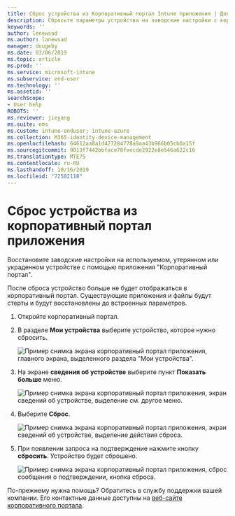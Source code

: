 ```yaml
---
title: Сброс устройства из Корпоративный портал Intune приложения | Документация Майкрософт
description: Сбросьте параметры устройства на заводские настройки с корпоративный портал для Windows 10.
keywords: ''
author: lenewsad
ms.author: lanewsad
manager: dougeby
ms.date: 03/06/2019
ms.topic: article
ms.prod: ''
ms.service: microsoft-intune
ms.subservice: end-user
ms.technology: ''
ms.assetid: ''
searchScope:
- User help
ROBOTS: ''
ms.reviewer: jieyang
ms.suite: ems
ms.custom: intune-enduser; intune-azure
ms.collection: M365-identity-device-management
ms.openlocfilehash: 64612aa8a1d427284778a9aa43b966b05cb0a15f
ms.sourcegitcommit: 9013f7442bbface78feecde2922e8e546a622c16
ms.translationtype: MTE75
ms.contentlocale: ru-RU
ms.lasthandoff: 10/16/2019
ms.locfileid: "72502118"
---
```

# <a name="reset-device-from-the-company-portal-app"></a>Сброс устройства из корпоративный портал приложения  

Восстановите заводские настройки на используемом, утерянном или украденном устройстве с помощью приложения "Корпоративный портал".  

После сброса устройство больше не будет отображаться в корпоративный портал. Существующие приложения и файлы будут стерты и будут восстановлены до встроенных параметров.  


1. Откройте корпоративный портал.  
2. В разделе **Мои устройства** выберите устройство, которое нужно сбросить.   

    ![Пример снимка экрана корпоративный портал приложения, главного экрана, выделенного раздела "Мои устройства".](./media/1802-cp-app-windows-home.png)  

3. На экране **сведения об устройстве** выберите пункт **Показать больше** меню.  

    ![Пример снимка экрана корпоративный портал приложения, экран сведений об устройстве, выделение см. другое меню.](./media/1802-cp-app-windows-device-details.png)  

4. Выберите **Сброс**.  

     ![Пример снимка экрана корпоративный портал приложения, экран сведений об устройстве, выделение действия сброса. ](./media/1802-cp-app-windows-device-details-reset.png)  

5. При появлении запроса на подтверждение нажмите кнопку **сбросить**. Устройство будет сброшено.  

     ![Пример снимка экрана корпоративный портал приложения, сброс сообщения о подтверждении, кнопка сброса. ](./media/1802-cp-app-windows-reset-confirm.png)  

По-прежнему нужна помощь? Обратитесь в службу поддержки вашей компании. Его контактные данные доступны на [веб-сайте корпоративного портала](https://go.microsoft.com/fwlink/?linkid=2010980).  
